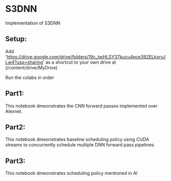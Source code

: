 # S3DNN
Implementation of S3DNN

## Setup:
Add 'https://drive.google.com/drive/folders/19c_twHLSY37kucu4ece392ELkxryJLw4?usp=sharing' as a shortcut to your own drive at (/content/drive/MyDrive)

Run the colabs in order
## Part1:
This notebook dmeonstrates the CNN forward passes implemented over Alexnet.

## Part2:
This notebook dmeonstrates baseline scheduling policy using CUDA streams to concurrently schedule multiple DNN forward pass pipelines.

## Part3:
This notebook dmeonstrates  scheduling policy mentioned in Al
